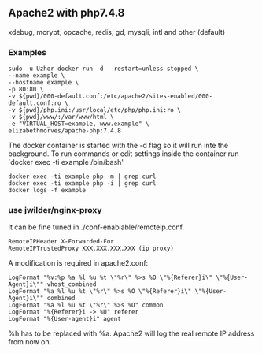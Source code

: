 ## Apache2 with php7.4.8
xdebug, mcrypt, opcache, redis, gd, mysqli, intl and other (default)

### Examples

```
sudo -u Uzhor docker run -d --restart=unless-stopped \
--name example \
--hostname example \
-p 80:80 \
-v ${pwd}/000-default.conf:/etc/apache2/sites-enabled/000-default.conf:ro \
-v ${pwd}/php.ini:/usr/local/etc/php/php.ini:ro \
-v ${pwd}/www/:/var/www/html \
-e "VIRTUAL_HOST=example, www.example" \
elizabethmorves/apache-php:7.4.8
```

The docker container is started with the -d flag so it will run inte the background. To run commands or edit settings inside
the container run `docker exec -ti example /bin/bash'

```
docker exec -ti example php -m | grep curl
docker exec -ti example php -i | grep curl
docker logs -f example
```

### use jwilder/nginx-proxy
It can be fine tuned in ./conf-enablable/remoteip.conf.
```
RemoteIPHeader X-Forwarded-For
RemoteIPTrustedProxy XXX.XXX.XXX.XXX (ip proxy)
```
A modification is required in apache2.conf:
```
LogFormat "%v:%p %a %l %u %t \"%r\" %>s %O \"%{Referer}i\" \"%{User-Agent}i\"" vhost_combined
LogFormat "%a %l %u %t \"%r\" %>s %O \"%{Referer}i\" \"%{User-Agent}i\"" combined
LogFormat "%a %l %u %t \"%r\" %>s %O" common
LogFormat "%{Referer}i -> %U" referer
LogFormat "%{User-agent}i" agent
```
%h has to be replaced with %a. Apache2 will log the real remote IP address from now on.
